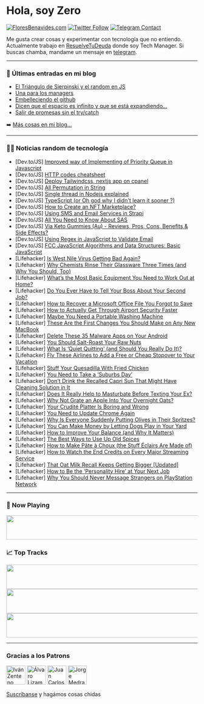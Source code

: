 # Hola, soy Zero

[![FloresBenavides.com](https://img.shields.io/website?down_message=oops&label=MiBlog&style=for-the-badge&up_message=online&url=https%3A%2F%2Ffloresbenavides.com)](https://floresbenavides.com) [![Twitter Follow](https://img.shields.io/twitter/follow/ZeroDragon?color=%231DA1F2&label=Follow&logo=twitter&logoColor=ffffff&style=for-the-badge)](https://twitter.com/zerodragon) [![Telegram Contact](https://img.shields.io/badge/escr%C3%ADbeme-ZeroDragon-%2326A5E4?style=for-the-badge&logo=telegram)](https://t.me/zerodragon)

Me gusta crear cosas y experimentar con tecnología que no entiendo.
Actualmente trabajo en [ResuelveTuDeuda](http://github.com/resuelve) donde soy Tech Manager.
Si buscas chamba, mandame un mensaje en [telegram](https://t.me/zerodragon).

---

### 📕 Últimas entradas en mi blog
<!-- BLOG-POST-LIST:START -->
- [El Triángulo de Sierpinski y el random en JS](https://floresbenavides.com/el-triangulo-de-sierpinski-y-el-random-en-js/)
- [Una para los managers](https://floresbenavides.com/una-para-los-managers/)
- [Embelleciendo el github](https://floresbenavides.com/embelleciendo-el-github/)
- [Dicen que el espacio es infinito y que se está expandiendo…](https://floresbenavides.com/dicen-que-el-espacio-es-infinito-y-que-se-esta-expandiendo/)
- [Salir de promesas sin el try/catch](https://floresbenavides.com/salir-de-promesas-sin-el-try-catch/)
<!-- BLOG-POST-LIST:END -->

➡️ [Más cosas en mi blog...](https://floresbenavides.com)

---

### 👨‍💻 Noticias random de tecnología
<!-- TECH-POSTS:START -->
- [Dev.to/JS] [Improved way of Implementing of Priority Queue in Javascript](https://dev.to/brunoblaise/improved-way-of-implementing-of-priority-queue-in-javascript-11pk)
- [Dev.to/JS] [HTTP codes cheatsheet](https://dev.to/dionisuliu/http-codes-cheatsheet-1k89)
- [Dev.to/JS] [Deploy Tailwindcss, nextjs app on cpanel](https://dev.to/techfortified/deploy-tailwindcss-nextjs-app-on-cpanel-18he)
- [Dev.to/JS] [All Permutation in String](https://dev.to/zeeshanali0704/all-permutation-in-string-4a0c)
- [Dev.to/JS] [Single thread in Nodejs explained](https://dev.to/shreyvijayvargiya/single-thread-in-nodejs-explained-3l9a)
- [Dev.to/JS] [TypeScript &lpar;or Oh god why I didn&#39;t learn it sooner ?&rpar;](https://dev.to/ayoub3bidi/typescript-or-oh-god-why-i-didnt-learn-it-sooner--52h0)
- [Dev.to/JS] [How to Create an NFT Marketplace?](https://dev.to/marthapage/how-to-create-an-nft-marketplace-3c6a)
- [Dev.to/JS] [Using SMS and Email Services in Strapi](https://dev.to/strapi/using-sms-and-email-services-in-strapi-33op)
- [Dev.to/JS] [All You Need to Know About SAS](https://dev.to/barathmanikand1/all-you-need-to-know-about-sas-57g8)
- [Dev.to/JS] [Via Keto Gummies &lpar;Au&rpar; - Reviews, Pros, Cons, Benefits &amp; Side Effects?](https://dev.to/viaketofacts/via-keto-gummies-au-reviews-pros-cons-benefits-side-effects-216n)
- [Dev.to/JS] [Using Regex in JavaScript to Validate Email](https://dev.to/jte0711/using-regex-in-javascript-to-validate-email-md)
- [Dev.to/JS] [FCC JavaScript Algorithms and Data Structures: Basic JavaScript](https://dev.to/tkanabay/fcc-javascript-algorithms-and-data-structures-basic-javascript-19ck)
- [Lifehacker] [Is West Nile Virus Getting Bad Again?](https://lifehacker.com/is-west-nile-virus-getting-bad-again-1849430973)
- [Lifehacker] [Why Chemists Rinse Their Glassware Three Times &lpar;and Why You Should, Too&rpar;](https://lifehacker.com/why-chemists-rinse-their-glassware-three-times-and-why-1849430516)
- [Lifehacker] [What’s the Most Basic Equipment You Need to Work Out at Home?](https://lifehacker.com/what-s-the-most-basic-equipment-you-need-to-work-out-at-1849430354)
- [Lifehacker] [Do You Ever Have to Tell Your Boss About Your Second Job?](https://lifehacker.com/do-you-ever-have-to-tell-your-boss-about-your-second-jo-1849424698)
- [Lifehacker] [How to Recover a Microsoft Office File You Forgot to Save](https://lifehacker.com/how-to-recover-a-microsoft-office-file-you-forgot-to-sa-1849429735)
- [Lifehacker] [How to Actually Get Through Airport Security Faster](https://lifehacker.com/how-to-actually-get-through-airport-security-faster-1849429214)
- [Lifehacker] [Maybe You Need a Portable Washing Machine](https://lifehacker.com/maybe-you-need-a-portable-washing-machine-1849429431)
- [Lifehacker] [These Are the First Changes You Should Make on Any New MacBook](https://lifehacker.com/these-are-the-first-changes-you-should-make-on-any-new-1849428528)
- [Lifehacker] [Delete These 35 Malware Apps on Your Android](https://lifehacker.com/delete-these-35-malware-apps-on-your-android-1849428626)
- [Lifehacker] [You Should Salt-Roast Your Raw Nuts](https://lifehacker.com/you-should-salt-roast-your-raw-nuts-1849428165)
- [Lifehacker] [What Is ‘Quiet Quitting’ &lpar;and Should You Really Do It&rpar;?](https://lifehacker.com/what-is-quiet-quitting-and-should-you-really-do-it-1849426004)
- [Lifehacker] [Fly These Airlines to Add a Free or Cheap Stopover to Your Vacation](https://lifehacker.com/fly-these-airlines-to-add-a-free-or-cheap-stopover-to-y-1849427646)
- [Lifehacker] [Stuff Your Quesadilla With Fried Chicken](https://lifehacker.com/stuff-your-quesadilla-with-fried-chicken-1849426275)
- [Lifehacker] [You Need to Take a ‘Suburbs Day’](https://lifehacker.com/you-need-to-take-a-suburbs-day-1849424304)
- [Lifehacker] [Don&#39;t Drink the Recalled Capri Sun That Might Have Cleaning Solution in It](https://lifehacker.com/dont-drink-the-recalled-capri-sun-that-might-have-clean-1849425451)
- [Lifehacker] [Does It Really Help to Masturbate Before Texting Your Ex?](https://lifehacker.com/does-it-really-help-to-masturbate-before-texting-your-e-1849425648)
- [Lifehacker] [Why Not Grate an Apple Into Your Overnight Oats?](https://lifehacker.com/why-not-grate-an-apple-into-your-overnight-oats-1849425580)
- [Lifehacker] [Your Crudité Platter Is Boring and Wrong](https://lifehacker.com/your-crudite-platter-is-boring-and-wrong-1849424444)
- [Lifehacker] [You Need to Update Chrome Again](https://lifehacker.com/you-need-to-update-chrome-again-1849424239)
- [Lifehacker] [Why Is Everyone Suddenly Putting Olives in Their Spritzes?](https://lifehacker.com/why-is-everyone-suddenly-putting-olives-in-their-spritz-1849423933)
- [Lifehacker] [You Can Make Money by Letting Dogs Play in Your Yard](https://lifehacker.com/you-can-make-money-by-letting-dogs-play-in-your-yard-1849424385)
- [Lifehacker] [How to Improve Your Balance &lpar;and Why It Matters&rpar;](https://lifehacker.com/how-to-improve-your-balance-and-why-it-matters-1849424599)
- [Lifehacker] [The Best Ways to Use Up Old Spices](https://lifehacker.com/the-best-ways-to-use-up-old-spices-1849423616)
- [Lifehacker] [How to Make Pâte à Choux &lpar;the Stuff Éclairs Are Made of&rpar;](https://lifehacker.com/how-to-make-pate-a-choux-the-stuff-eclairs-are-made-of-1849422698)
- [Lifehacker] [How to Watch the End Credits on Every Major Streaming Service](https://lifehacker.com/how-to-watch-the-end-credits-on-every-major-streaming-s-1849423717)
- [Lifehacker] [That Oat Milk Recall Keeps Getting Bigger [Updated]](https://lifehacker.com/a-bunch-of-oat-milks-and-coffee-drinks-are-part-of-a-ma-1849360156)
- [Lifehacker] [How to Be the ‘Personality Hire’ at Your Next Job](https://lifehacker.com/how-to-be-the-personality-hire-at-your-next-job-1849404854)
- [Lifehacker] [Why You Should Never Message Strangers on PlayStation Network](https://lifehacker.com/why-you-should-never-message-strangers-on-playstation-n-1849423132)<!-- TECH-POSTS:END -->

---

### 🎵 Now Playing
<a href="https://spotify-now-playing-dun.vercel.app/now-playing?open"><img src="https://spotify-now-playing-dun.vercel.app/now-playing" width="540" height="64"></a>

### 📈 Top Tracks
<a href="https://spotify-now-playing-dun.vercel.app/top-tracks?i=1&open"><img src="https://spotify-now-playing-dun.vercel.app/top-tracks?i=1" width="540" height="64"></a>
<a href="https://spotify-now-playing-dun.vercel.app/top-tracks?i=2&open"><img src="https://spotify-now-playing-dun.vercel.app/top-tracks?i=2" width="540" height="64"></a>
<a href="https://spotify-now-playing-dun.vercel.app/top-tracks?i=3&open"><img src="https://spotify-now-playing-dun.vercel.app/top-tracks?i=3" width="540" height="64"></a>

---

### Gracias a los Patrons
[<img src="https://avatars.githubusercontent.com/u/243380?v=4" alt="Iván Zenteno" width="50px">](https://github.com/k001) [<img src="https://avatars.githubusercontent.com/u/19955639?v=4" alt="Álvaro Lizama" width="50px">](https://github.com/alvarolizama) [<img src="https://avatars.githubusercontent.com/u/2718753?v=4" alt="Juan Carlos Ruiz" width="50px">](https://github.com/JuanCrg90) [<img src="https://avatars.githubusercontent.com/u/37025?v=4" alt="Jorge Medrano" width="50px">](https://github.com/h1pp1e) 

[Suscríbanse](https://www.patreon.com/zerodragon) y hagámos cosas chidas
